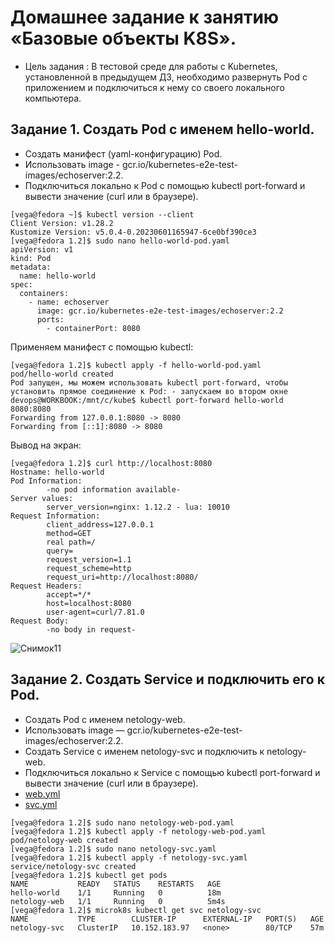 # Домашнее задание к занятию «Базовые объекты K8S».

- Цель задания : В тестовой среде для работы с Kubernetes, установленной в предыдущем ДЗ, необходимо развернуть Pod с приложением и подключиться к нему со своего локального компьютера.

## Задание 1. Создать Pod с именем hello-world.

- Создать манифест (yaml-конфигурацию) Pod.
- Использовать image - gcr.io/kubernetes-e2e-test-images/echoserver:2.2.
- Подключиться локально к Pod с помощью kubectl port-forward и вывести значение (curl или в браузере).
```
[vega@fedora ~]$ kubectl version --client
Client Version: v1.28.2
Kustomize Version: v5.0.4-0.20230601165947-6ce0bf390ce3
[vega@fedora 1.2]$ sudo nano hello-world-pod.yaml
apiVersion: v1
kind: Pod
metadata:
  name: hello-world
spec:
  containers:
    - name: echoserver
      image: gcr.io/kubernetes-e2e-test-images/echoserver:2.2
      ports:
        - containerPort: 8080
```

Применяем манифест с помощью kubectl:
```
[vega@fedora 1.2]$ kubectl apply -f hello-world-pod.yaml
pod/hello-world created
Pod запущен, мы можем использовать kubectl port-forward, чтобы установить прямое соединение к Pod: - запускаем во втором окне
devops@WORKBOOK:/mnt/c/kube$ kubectl port-forward hello-world 8080:8080
Forwarding from 127.0.0.1:8080 -> 8080
Forwarding from [::1]:8080 -> 8080
```

Вывод на экран:
```
[vega@fedora 1.2]$ curl http://localhost:8080
Hostname: hello-world
Pod Information:
        -no pod information available-
Server values:
        server_version=nginx: 1.12.2 - lua: 10010
Request Information:
        client_address=127.0.0.1
        method=GET
        real path=/
        query=
        request_version=1.1
        request_scheme=http
        request_uri=http://localhost:8080/
Request Headers:
        accept=*/*
        host=localhost:8080
        user-agent=curl/7.81.0
Request Body:
        -no body in request-
```

![Снимок11](https://github.com/busuek/netology/assets/101875725/c4663c68-1112-4f54-ba85-47bd4484d638)

## Задание 2. Создать Service и подключить его к Pod.

- Создать Pod с именем netology-web.
- Использовать image — gcr.io/kubernetes-e2e-test-images/echoserver:2.2.
- Создать Service с именем netology-svc и подключить к netology-web.
- Подключиться локально к Service с помощью kubectl port-forward и вывести значение (curl или в браузере).
- [web.yml](https://github.com/busuek/netology/blob/main/netology-web-pod)
- [svc.yml](https://github.com/busuek/netology/blob/main/netology-svc)
```
[vega@fedora 1.2]$ sudo nano netology-web-pod.yaml 
[vega@fedora 1.2]$ kubectl apply -f netology-web-pod.yaml
pod/netology-web created
[vega@fedora 1.2]$ sudo nano netology-svc.yaml 
[vega@fedora 1.2]$ kubectl apply -f netology-svc.yaml
service/netology-svc created
[vega@fedora 1.2]$ kubectl get pods
NAME           READY   STATUS    RESTARTS   AGE
hello-world    1/1     Running   0          18m
netology-web   1/1     Running   0          5m4s
[vega@fedora 1.2]$ microk8s kubectl get svc netology-svc
NAME           TYPE        CLUSTER-IP      EXTERNAL-IP   PORT(S)   AGE
netology-svc   ClusterIP   10.152.183.97   <none>        80/TCP    57m
```
